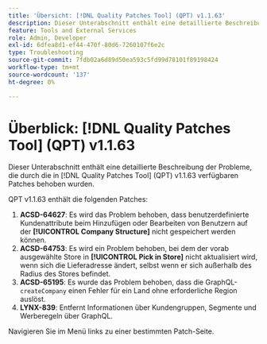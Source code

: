 ```yaml
---
title: 'Übersicht: [!DNL Quality Patches Tool] (QPT) v1.1.63'
description: Dieser Unterabschnitt enthält eine detaillierte Beschreibung der Probleme, die durch die in Version 1.1.63  [!DNL Quality Patches Tool]  Patches behoben wurden.
feature: Tools and External Services
role: Admin, Developer
exl-id: 6dfea8d1-ef44-470f-80d6-7260107f6e2c
type: Troubleshooting
source-git-commit: 7fdb02a6d89d50ea593c5fd99d78101f89198424
workflow-type: tm+mt
source-wordcount: '137'
ht-degree: 0%

---
```


# Überblick: [!DNL Quality Patches Tool] (QPT) v1.1.63

Dieser Unterabschnitt enthält eine detaillierte Beschreibung der Probleme, die durch die in [!DNL Quality Patches Tool] (QPT) v1.1.63 verfügbaren Patches behoben wurden.

QPT v1.1.63 enthält die folgenden Patches:

1. **ACSD-64627**: Es wird das Problem behoben, dass benutzerdefinierte Kundenattribute beim Hinzufügen oder Bearbeiten von Benutzern auf der **[!UICONTROL Company Structure]** nicht gespeichert werden können.
1. **ACSD-64753**: Es wird ein Problem behoben, bei dem der vorab ausgewählte Store in **[!UICONTROL Pick in Store]** nicht aktualisiert wird, wenn sich die Lieferadresse ändert, selbst wenn er sich außerhalb des Radius des Stores befindet.
1. **ACSD-65195**: Es wurde das Problem behoben, dass die GraphQL-`createCompany` einen Fehler für ein Land ohne erforderliche Region auslöst.
1. **LYNX-839**: Entfernt Informationen über Kundengruppen, Segmente und Werberegeln über GraphQL.

Navigieren Sie im Menü links zu einer bestimmten Patch-Seite.
